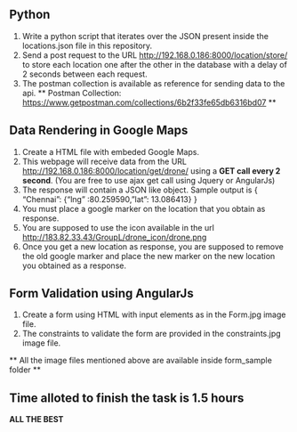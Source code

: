 ## Python
 1. Write a python script that iterates over the JSON present inside the locations.json file in this repository.
 2. Send a post request to the URL http://192.168.0.186:8000/location/store/ to store each location one after the other in the database with a delay of 2 seconds between each request.
 3. The postman collection is available as reference for sending data to the api.
** Postman Collection: https://www.getpostman.com/collections/6b2f33fe65db6316bd07 **

## Data Rendering in Google Maps
 1. Create a HTML file with embeded Google Maps.
 2. This webpage will receive data from the URL http://192.168.0.186:8000/location/get/drone/ using a **GET call every 2 second**. (You are free to use ajax get call using Jquery or AngularJs)
 3. The response will contain a JSON like object. Sample output is { “Chennai”: {“lng” :80.259590,”lat”: 13.086413} }
 4. You must place a google marker on the location that you obtain as response.
 5. You are supposed to use the icon available in the url http://183.82.33.43/GroupL/drone_icon/drone.png 
 6. Once you get a new location as response, you are supposed to remove the old google marker and place the new marker on the new location you obtained as a response.


## Form Validation using AngularJs

 1. Create a form using HTML with input elements as in the Form.jpg image file.
 2. The constraints to validate the form are provided in the constraints.jpg image file.
 
  ** All the image files mentioned above are available inside form_sample folder **

## Time alloted to finish the task is 1.5 hours

**ALL THE BEST**
